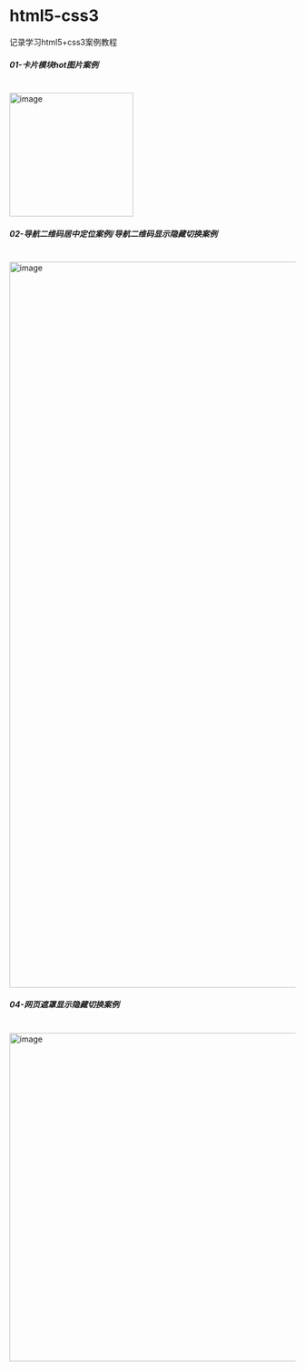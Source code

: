 # html5-css3
记录学习html5+css3案例教程

<h5>01-卡片模块hot图片案例</h5><br>
<img width="218" alt="image" src="https://user-images.githubusercontent.com/67896996/224050981-ef314a3d-ce94-4ada-8dbb-a7861f0b34dd.png">


<h5>02-导航二维码居中定位案例/导航二维码显示隐藏切换案例</h5><br>
<img width="1280" alt="image" src="https://user-images.githubusercontent.com/67896996/224051433-84fec164-ef2d-41f9-819c-fdd95758530b.png">


<h5>04-网页遮罩显示隐藏切换案例</h5><br>
<img width="579" alt="image" src="https://user-images.githubusercontent.com/67896996/224051803-4cc37ccb-060a-49a9-8c6c-54f8c30feee3.png">

